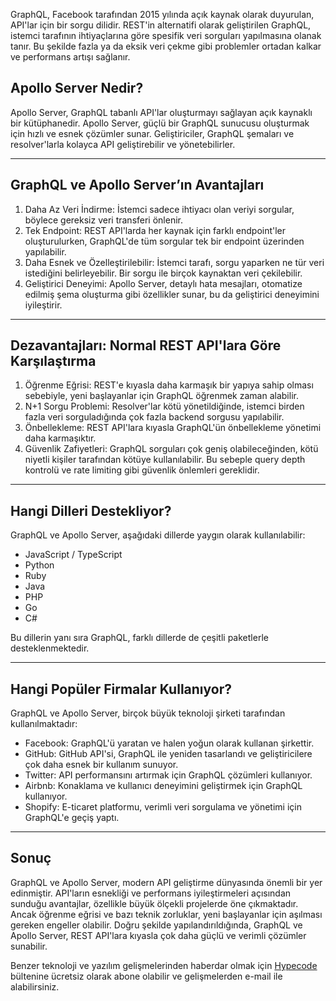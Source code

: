GraphQL, Facebook tarafından 2015 yılında açık kaynak olarak duyurulan, API'lar için bir sorgu dilidir. REST'in alternatifi olarak geliştirilen GraphQL, istemci tarafının ihtiyaçlarına göre spesifik veri sorguları yapılmasına olanak tanır. Bu şekilde fazla ya da eksik veri çekme gibi problemler ortadan kalkar ve performans artışı sağlanır.

## Apollo Server Nedir?

Apollo Server, GraphQL tabanlı API'lar oluşturmayı sağlayan açık kaynaklı bir kütüphanedir. Apollo Server, güçlü bir GraphQL sunucusu oluşturmak için hızlı ve esnek çözümler sunar. Geliştiriciler, GraphQL şemaları ve resolver'larla kolayca API geliştirebilir ve yönetebilirler.

---

## GraphQL ve Apollo Server’ın Avantajları

1. Daha Az Veri İndirme: İstemci sadece ihtiyacı olan veriyi sorgular, böylece gereksiz veri transferi önlenir.
2. Tek Endpoint: REST API'larda her kaynak için farklı endpoint'ler oluşturulurken, GraphQL'de tüm sorgular tek bir endpoint üzerinden yapılabilir.
3. Daha Esnek ve Özelleştirilebilir: İstemci tarafı, sorgu yaparken ne tür veri istediğini belirleyebilir. Bir sorgu ile birçok kaynaktan veri çekilebilir.
4. Geliştirici Deneyimi: Apollo Server, detaylı hata mesajları, otomatize edilmiş şema oluşturma gibi özellikler sunar, bu da geliştirici deneyimini iyileştirir.

---

## Dezavantajları: Normal REST API'lara Göre Karşılaştırma

1. Öğrenme Eğrisi: REST'e kıyasla daha karmaşık bir yapıya sahip olması sebebiyle, yeni başlayanlar için GraphQL öğrenmek zaman alabilir.
2. N+1 Sorgu Problemi: Resolver'lar kötü yönetildiğinde, istemci birden fazla veri sorguladığında çok fazla backend sorgusu yapılabilir.
3. Önbellekleme: REST API'lara kıyasla GraphQL'ün önbellekleme yönetimi daha karmaşıktır.
4. Güvenlik Zafiyetleri: GraphQL sorguları çok geniş olabileceğinden, kötü niyetli kişiler tarafından kötüye kullanılabilir. Bu sebeple query depth kontrolü ve rate limiting gibi güvenlik önlemleri gereklidir.

---

## Hangi Dilleri Destekliyor?

GraphQL ve Apollo Server, aşağıdaki dillerde yaygın olarak kullanılabilir:

- JavaScript / TypeScript
- Python
- Ruby
- Java
- PHP
- Go
- C#

Bu dillerin yanı sıra GraphQL, farklı dillerde de çeşitli paketlerle desteklenmektedir.

---

## Hangi Popüler Firmalar Kullanıyor?

GraphQL ve Apollo Server, birçok büyük teknoloji şirketi tarafından kullanılmaktadır:

- Facebook: GraphQL'ü yaratan ve halen yoğun olarak kullanan şirkettir.
- GitHub: GitHub API'si, GraphQL ile yeniden tasarlandı ve geliştiricilere çok daha esnek bir kullanım sunuyor.
- Twitter: API performansını artırmak için GraphQL çözümleri kullanıyor.
- Airbnb: Konaklama ve kullanıcı deneyimini geliştirmek için GraphQL kullanıyor.
- Shopify: E-ticaret platformu, verimli veri sorgulama ve yönetimi için GraphQL'e geçiş yaptı.

---

## Sonuç

GraphQL ve Apollo Server, modern API geliştirme dünyasında önemli bir yer edinmiştir. API'ların esnekliği ve performans iyileştirmeleri açısından sunduğu avantajlar, özellikle büyük ölçekli projelerde öne çıkmaktadır. Ancak öğrenme eğrisi ve bazı teknik zorluklar, yeni başlayanlar için aşılması gereken engeller olabilir. Doğru şekilde yapılandırıldığında, GraphQL ve Apollo Server, REST API'lara kıyasla çok daha güçlü ve verimli çözümler sunabilir.

Benzer teknoloji ve yazılım gelişmelerinden haberdar olmak için <a href="https://hypecode.tech/" hrefLang="tr">Hypecode</a> bültenine ücretsiz olarak abone olabilir ve gelişmelerden e-mail ile alabilirsiniz.
